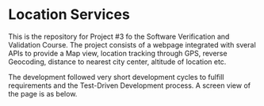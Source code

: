 # Location Services

This is the repository for Project #3 fo the Software Verification and Validation Course. 
The project consists of a webpage integrated with sveral APIs to provide a Map view, 
location tracking through GPS, reverse Geocoding, distance to nearest city center, altitude of location etc.  

The development followed very short development cycles to fulfill requirements and the Test-Driven Development process. 
A screen view of the page is as below. 

